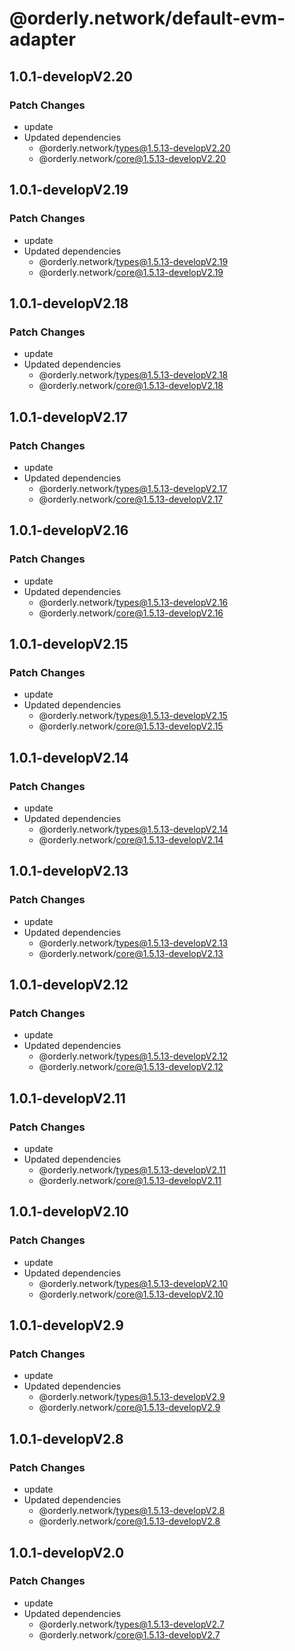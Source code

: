 # @orderly.network/default-evm-adapter

## 1.0.1-developV2.20

### Patch Changes

- update
- Updated dependencies
  - @orderly.network/types@1.5.13-developV2.20
  - @orderly.network/core@1.5.13-developV2.20

## 1.0.1-developV2.19

### Patch Changes

- update
- Updated dependencies
  - @orderly.network/types@1.5.13-developV2.19
  - @orderly.network/core@1.5.13-developV2.19

## 1.0.1-developV2.18

### Patch Changes

- update
- Updated dependencies
  - @orderly.network/types@1.5.13-developV2.18
  - @orderly.network/core@1.5.13-developV2.18

## 1.0.1-developV2.17

### Patch Changes

- update
- Updated dependencies
  - @orderly.network/types@1.5.13-developV2.17
  - @orderly.network/core@1.5.13-developV2.17

## 1.0.1-developV2.16

### Patch Changes

- update
- Updated dependencies
  - @orderly.network/types@1.5.13-developV2.16
  - @orderly.network/core@1.5.13-developV2.16

## 1.0.1-developV2.15

### Patch Changes

- update
- Updated dependencies
  - @orderly.network/types@1.5.13-developV2.15
  - @orderly.network/core@1.5.13-developV2.15

## 1.0.1-developV2.14

### Patch Changes

- update
- Updated dependencies
  - @orderly.network/types@1.5.13-developV2.14
  - @orderly.network/core@1.5.13-developV2.14

## 1.0.1-developV2.13

### Patch Changes

- update
- Updated dependencies
  - @orderly.network/types@1.5.13-developV2.13
  - @orderly.network/core@1.5.13-developV2.13

## 1.0.1-developV2.12

### Patch Changes

- update
- Updated dependencies
  - @orderly.network/types@1.5.13-developV2.12
  - @orderly.network/core@1.5.13-developV2.12

## 1.0.1-developV2.11

### Patch Changes

- update
- Updated dependencies
  - @orderly.network/types@1.5.13-developV2.11
  - @orderly.network/core@1.5.13-developV2.11

## 1.0.1-developV2.10

### Patch Changes

- update
- Updated dependencies
  - @orderly.network/types@1.5.13-developV2.10
  - @orderly.network/core@1.5.13-developV2.10

## 1.0.1-developV2.9

### Patch Changes

- update
- Updated dependencies
  - @orderly.network/types@1.5.13-developV2.9
  - @orderly.network/core@1.5.13-developV2.9

## 1.0.1-developV2.8

### Patch Changes

- update
- Updated dependencies
  - @orderly.network/types@1.5.13-developV2.8
  - @orderly.network/core@1.5.13-developV2.8

## 1.0.1-developV2.0

### Patch Changes

- update
- Updated dependencies
  - @orderly.network/types@1.5.13-developV2.7
  - @orderly.network/core@1.5.13-developV2.7
